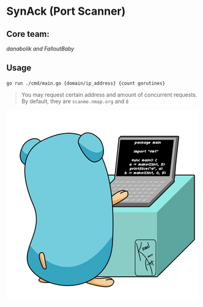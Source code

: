 # SynAck (Port Scanner)

## Core team:
*danabolik and FalloutBaby*

## Usage
`go run ./cmd/main.go {domain/ip_address} {count gorutines}`
>You may request certain address and amount of concurrent requests.
By default, they are `scanme.nmap.org` and `8`

![img.png](assets/gomem.gif)
